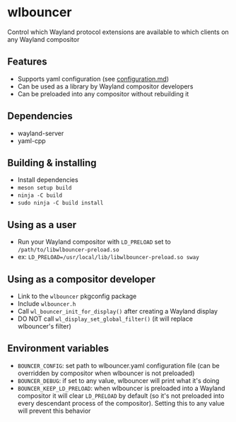 # wlbouncer
Control which Wayland protocol extensions are available to which clients on any Wayland compositor

## Features
- Supports yaml configuration (see [configuration.md](configuration.md))
- Can be used as a library by Wayland compositor developers
- Can be preloaded into any compositor without rebuilding it

## Dependencies
- wayland-server
- yaml-cpp

## Building & installing
- Install dependencies
- `meson setup build`
- `ninja -C build`
- `sudo ninja -C build install`

## Using as a user
- Run your Wayland compositor with `LD_PRELOAD` set to `/path/to/libwlbouncer-preload.so`
- ex: `LD_PRELOAD=/usr/local/lib/libwlbouncer-preload.so sway`

## Using as a compositor developer
- Link to the `wlbouncer` pkgconfig package
- Include `wlbouncer.h`
- Call `wl_bouncer_init_for_display()` after creating a Wayland display
- DO NOT call `wl_display_set_global_filter()` (it will replace wlbouncer's filter)

## Environment variables
- `BOUNCER_CONFIG`: set path to wlbouncer.yaml configuration file (can be overridden by compositor when wlbouncer is not preloaded)
- `BOUNCER_DEBUG`: if set to any value, wlbouncer will print what it's doing
- `BOUNCER_KEEP_LD_PRELOAD`: when wlbouncer is preloaded into a Wayland compositor it will clear `LD_PRELOAD` by default (so it's not preloaded into every descendant process of the compositor). Setting this to any value will prevent this behavior
